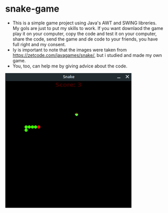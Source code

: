 # snake-game
  - This is a simple game project using Java's AWT and SWING libreries. My gols are just to put my skills to work. If you want downlaod the game play it    on your computer, copy the code and test it on your computer, share the code, send the game and de code to your friends, you have full right and my consent.
  - Iy is important to note that the images were taken from https://zetcode.com/javagames/snake/, but i studied and made my own game.
  - You, too, can help me by giving advice about the code.

![Game Image](https://github.com/RamonJales/snake-game/blob/main/snake-game-image.png)
